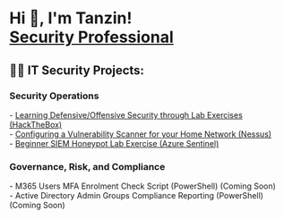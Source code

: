 <h1>Hi 👋, I'm Tanzin! <br/><a href="https://www.linkedin.com/in/tanzin-h/">Security Professional</a></h1>

<h2>👨‍💻 IT Security Projects:</h2>
<h3>Security Operations</h3>
  - <a href="https://github.com/thossa000/HackTheBox"> Learning Defensive/Offensive Security through Lab Exercises (HackTheBox)</a> <br>
  - <a href="https://medium.com/@tanzinh/using-nessus-essentials-to-secure-home-network-vulnerability-management-9dbd2477173e"> Configuring a Vulnerability Scanner for your Home Network (Nessus)</a> <br>
  - <a href="https://medium.com/@tanzinh/azure-sentinel-creating-map-with-live-attacks-siem-beginner-lab-480f55754723"> Beginner SIEM Honeypot Lab Exercise (Azure Sentinel)</a> 

<h3>Governance, Risk, and Compliance</h3>
- <!<- a href="https://github.com/thossa000/HackTheBox"> M365 Users MFA Enrolment Check Script (PowerShell) (Coming Soon)</a> <br>
- <!<-a href="https://github.com/thossa000/HackTheBox"> Active Directory Admin Groups Compliance Reporting (PowerShell) (Coming Soon)</a> <br>
